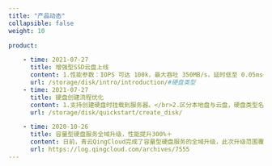 ```yaml
---
title: "产品动态"
collapsible: false
weight: 10

product:

    - time: 2021-07-27
      title: 增强型SSD云盘上线 
      content: 1.性能参数：IOPS 可达 100k，最大吞吐 350MB/s，延时低至 0.05ms</br>2.容量范围：450GB - 32000GB</br>3.上线区域：pek3b（北京3区- B）
      url: /storage/disk/intro/introduction/#硬盘类型
    - time: 2021-07-27
      title: 硬盘创建流程优化
      content: 1.支持创建硬盘时挂载到服务器。</br>2.区分本地盘与云盘，硬盘类型名称变更：“SSD企业级硬盘”更名为“企业型SSD本地盘”；“基础型硬盘”更名为“基础型本地盘”；“企业级分布式SAN（NeonSAN）”更名为“通用型SSD云盘”；“容量型硬盘”更名为“容量型云盘”。</br>3.支持创建硬盘同时绑定硬盘备份策略。
      url: /storage/disk/quickstart/create_disk/

    - time: 2020-10-26
      title: 容量型硬盘服务全域升级，性能提升300%＋
      content: 日前，青云QingCloud完成了容量型硬盘服务的全域升级，此次升级范围覆盖北京3区Region，上海2区Region，广东1区Region以及雅加达区。 升级完成后，基于新的技术架构，容量型硬盘的单盘性能指标提升超过300%，单盘最大容量为10T，最大吞吐可达150MB/s，最大IOPS可达5500，适用于对容量要求较高，并且对性能有一定要求的应用，例如开发测试、视频、音频、归档等业务。
      url: https://log.qingcloud.com/archives/7555
---
```


<!-- 设置上述参数可生成产品动态页  -->



